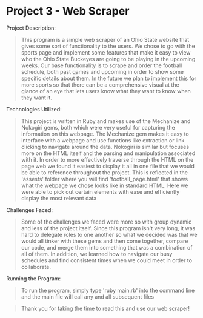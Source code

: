 # Project 3 - Web Scraper

Project Description:
>This program is a simple web scraper of an Ohio State website that gives some sort of functionality to the users. We chose to go with the sports page and implement some features that make it easy to view who the Ohio State Buckeyes are going to be playing in the upcoming weeks. Our base functionality is to scrape and order the football schedule, both past games and upcoming in order to show some specific details about them. In the future we plan to implement this for more sports so that there can be a comprehensive visual at the glance of an eye that lets users know what they want to know when they want it.

Technologies Utilized:
>This project is written in Ruby and makes use of the Mechanize and Nokogiri gems, both which were very useful for capturing the information on this webpage. The Mechanize gem makes it easy to interface with a webpage and use functions like extraction or link clicking to navigate around the data. Nokogiri is similar but focuses more on the HTML itself and the parsing and manipulation associated with it. In order to more effectively traverse through the HTML on the page web we found it easiest to display it all in one file that we would be able to reference throughout the project. This is reflected in the 'assests' folder where you will find 'football_page.html' that shows what the webpage we chose looks like in standard HTML. Here we were able to pick out certain elements with ease and efficiently display the most relevant data

Challenges Faced:
>Some of the challenges we faced were more so with group dynamic and less of the project itself. Since this program isn't very long, it was hard to delegate roles to one another so what we decided was that we would all tinker with these gems and then come together, compare our code, and merge them into something that was a combination of all of them. In addition, we learned how to navigate our busy schedules and find consistent times when we could meet in order to collaborate.

Running the Program:
>To run the program, simply type 'ruby main.rb' into the command line and the main file will call any and all subsequent files

>Thank you for taking the time to read this and use our web scraper!
